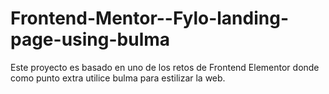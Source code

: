 # Frontend-Mentor--Fylo-landing-page-using-bulma
 Este proyecto es basado en uno de los retos de Frontend Elementor donde como punto extra utilice bulma para estilizar la web.
